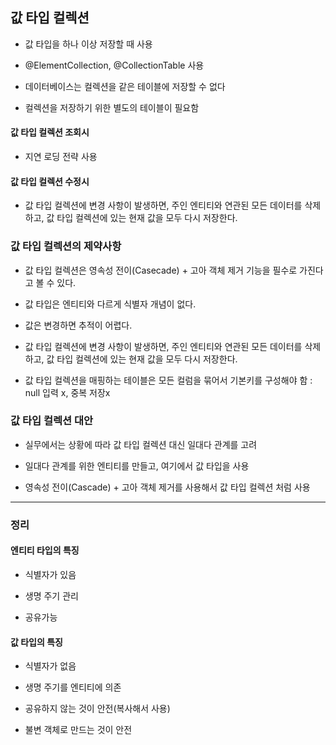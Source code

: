 ## 값 타입 컬렉션

- 값 타입을 하나 이상 저장할 때 사용

- @ElementCollection, @CollectionTable 사용

- 데이터베이스는 컬렉션을 같은 테이블에 저장할 수 없다

- 컬렉션을 저장하기 위한 별도의 테이블이 필요함

#### 값 타입 컬렉션 조회시

- 지연 로딩 전략 사용

#### 값 타입 컬렉션 수정시

- 값 타입 컬렉션에 변경 사항이 발생하면, 주인 엔티티와 연관된 모든 데이터를 삭제하고, 값 타입 컬렉션에 있는 현재 값을 모두 다시 저장한다.

### 값 타입 컬렉션의 제약사항

- 값 타입 컬렉션은 영속성 전이(Casecade) + 고아 객체 제거 기능을 필수로 가진다고 볼 수 있다.

- 값 타입은 엔티티와 다르게 식별자 개념이 없다.

- 값은 변경하면 추적이 어렵다.

- 값 타입 컬렉션에 변경 사항이 발생하면, 주인 엔티티와 연관된 모든 데이터를 삭제하고, 값 타입 컬렉션에 있는 현재 값을 모두 다시 저장한다.

- 값 타입 컬렉션을 매핑하는 테이블은 모든 컬럼을 묶어서 기본키를 구성해야 함 : null 입력 x, 중복 저장x

### 값 타입 컬렉션 대안

- 실무에서는 상황에 따라 값 타입 컬렉션 대신 일대다 관계를 고려

- 일대다 관계를 위한 엔티티를 만들고, 여기에서 값 타입을 사용

- 영속성 전이(Cascade) + 고아 객체 제거를 사용해서 값 타입 컬렉션 처럼 사용

---

### 정리

#### 엔티티 타입의 특징

- 식별자가 있음

- 생명 주기 관리

- 공유가능

#### 값 타입의 특징

- 식별자가 없음

- 생명 주기를 엔티티에 의존

- 공유하지 않는 것이 안전(복사해서 사용)

- 불변 객체로 만드는 것이 안전
